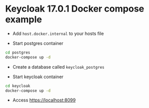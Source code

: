 # Keycloak 17.0.1 Docker compose example

- Add `host.docker.internal` to your hosts file

- Start postgres container

```sh
cd postgres
docker-compose up -d
```
- Create a database called `keycloak_postgres`

- Start keycloak container

```sh
cd keycloak
docker-compose up -d
```

- Access [https://localhost:8099](https://localhost:8099)
